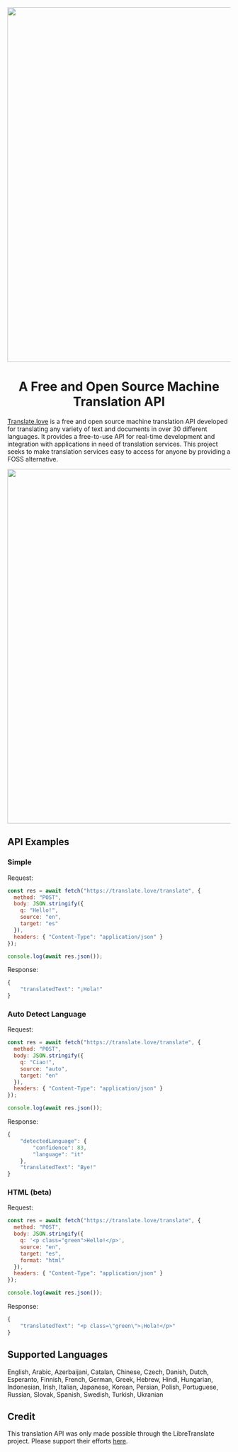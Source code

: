 <div align="center">

<img src="https://github.com/seanhlewis/translatelove/assets/96705270/6f7b9adc-321e-4d69-bd24-e76e7d6b355c" width="800" />

# A Free and Open Source Machine Translation API

</div>

[Translate.love](https://translate.love) is a free and open source machine translation API developed for translating any variety of text and documents in over 30 different languages. It provides a free-to-use API for real-time development and integration with applications in need of translation services. This project seeks to make translation services easy to access for anyone by providing a FOSS alternative.

<div align="center">

</div>

<div align="center">
<img src="https://github.com/seanhlewis/seanhlewis/assets/96705270/6431249f-69f6-4de1-94d7-3ff50e500b74" width="800" />
</div>

## API Examples

### Simple

Request:

```javascript
const res = await fetch("https://translate.love/translate", {
  method: "POST",
  body: JSON.stringify({
    q: "Hello!",
    source: "en",
    target: "es"
  }),
  headers: { "Content-Type": "application/json" }
});

console.log(await res.json());
```

Response:

```javascript
{
    "translatedText": "¡Hola!"
}
```

### Auto Detect Language

Request:

```javascript
const res = await fetch("https://translate.love/translate", {
  method: "POST",
  body: JSON.stringify({
    q: "Ciao!",
    source: "auto",
    target: "en"
  }),
  headers: { "Content-Type": "application/json" }
});

console.log(await res.json());
```

Response:

```javascript
{
    "detectedLanguage": {
        "confidence": 83,
        "language": "it"
    },
    "translatedText": "Bye!"
}
```

### HTML (beta)

Request:

```javascript
const res = await fetch("https://translate.love/translate", {
  method: "POST",
  body: JSON.stringify({
    q: '<p class="green">Hello!</p>',
    source: "en",
    target: "es",
    format: "html"
  }),
  headers: { "Content-Type": "application/json" }
});

console.log(await res.json());
```

Response:

```javascript
{
    "translatedText": "<p class=\"green\">¡Hola!</p>"
}
```
## Supported Languages
English, Arabic, Azerbaijani, Catalan, Chinese, Czech, Danish, Dutch, Esperanto, Finnish, French, German, Greek, Hebrew, Hindi, Hungarian, Indonesian, Irish, Italian, Japanese, Korean, Persian, Polish, Portuguese, Russian, Slovak, Spanish, Swedish, Turkish, Ukranian

## Credit

This translation API was only made possible through the LibreTranslate project. Please support their efforts [here](https://github.com/LibreTranslate/LibreTranslate).
